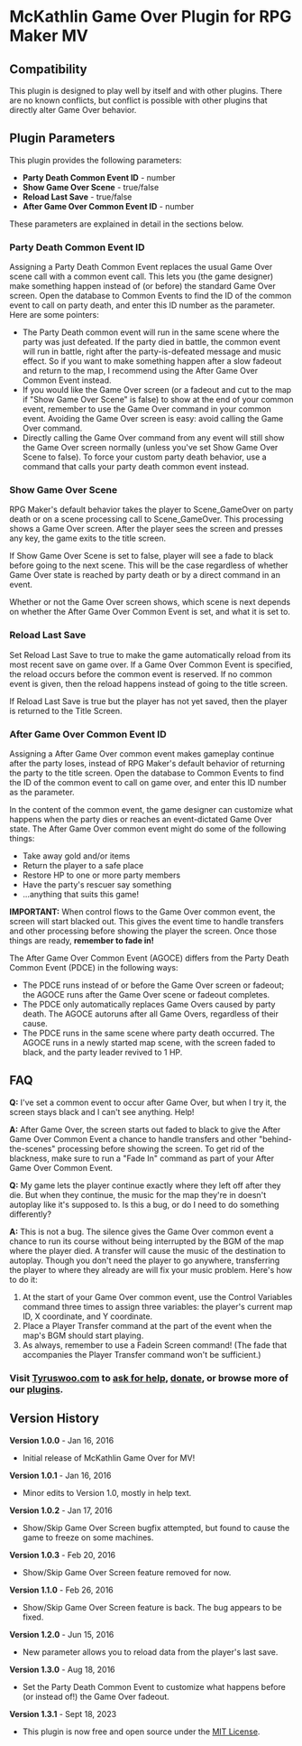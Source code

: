 # McKathlin Game Over Plugin for RPG Maker MV

## Compatibility

This plugin is designed to play well by itself and with other plugins.
There are no known conflicts, but conflict is possible with other plugins
that directly alter Game Over behavior.

## Plugin Parameters

This plugin provides the following parameters:

* **Party Death Common Event ID** - number
* **Show Game Over Scene** - true/false
* **Reload Last Save** - true/false
* **After Game Over Common Event ID** - number

These parameters are explained in detail in the sections below.

### Party Death Common Event ID
Assigning a Party Death Common Event replaces the usual Game Over scene
call with a common event call. This lets you (the game designer) make 
something happen instead of (or before) the standard Game Over screen.
Open the database to Common Events to find the ID of the common event
to call on party death, and enter this ID number as the parameter.
Here are some pointers:
* The Party Death common event will run in the same scene where the party
  was just defeated. If the party died in battle, the common event will run
  in battle, right after the party-is-defeated message and music effect.
  So if you want to make something happen after a slow fadeout
  and return to the map, I recommend using the After Game Over Common Event
  instead.
* If you would like the Game Over screen (or a fadeout and cut to the map
  if "Show Game Over Scene" is false) to show at the end of your common
  event, remember to use the Game Over command in your common event.
  Avoiding the Game Over screen is easy: avoid calling the Game Over command.
* Directly calling the Game Over command from any event will still show
  the Game Over screen normally (unless you've set Show Game Over Scene to
  false). To force your custom party death behavior, use a command that
  calls your party death common event instead.

### Show Game Over Scene
RPG Maker's default behavior takes the player to Scene_GameOver on
party death or on a scene processing call to Scene_GameOver.
This processing shows a Game Over screen.
After the player sees the screen and presses any key,
the game exits to the title screen.

If Show Game Over Scene is set to false, player will see a fade to black
before going to the next scene. This will be the case regardless of whether
Game Over state is reached by party death or by a direct command in an event.

Whether or not the Game Over screen shows, which scene is next depends on
whether the After Game Over Common Event is set, and what it is set to.

### Reload Last Save
Set Reload Last Save to true to make the game automatically reload from its
most recent save on game over. If a Game Over Common Event is specified,
the reload occurs before the common event is reserved. If no common event
is given, then the reload happens instead of going to the title screen.

If Reload Last Save is true but the player has not yet saved,
then the player is returned to the Title Screen.

### After Game Over Common Event ID
Assigning a After Game Over common event makes gameplay continue after
the party loses, instead of RPG Maker's default behavior of returning the
party to the title screen. Open the database to Common Events to find the
ID of the common event to call on game over, and enter this ID number as
the parameter.

In the content of the common event, the game designer can customize what
happens when the party dies or reaches an event-dictated Game Over state.
The After Game Over common event might do some of the following things:
* Take away gold and/or items
* Return the player to a safe place
* Restore HP to one or more party members
* Have the party's rescuer say something
* ...anything that suits this game!

**IMPORTANT:** When control flows to the Game Over common event,
the screen will start blacked out. This gives the event time to handle
transfers and other processing before showing the player the screen.
Once those things are ready, **remember to fade in!**

The After Game Over Common Event (AGOCE) differs from the Party Death Common
Event (PDCE) in the following ways:
* The PDCE runs instead of or before the Game Over screen or fadeout;
  the AGOCE runs after the Game Over scene or fadeout completes.
* The PDCE only automatically replaces Game Overs caused by party death.
  The AGOCE autoruns after all Game Overs, regardless of their cause.
* The PDCE runs in the same scene where party death occurred.
  The AGOCE runs in a newly started map scene, with the screen faded to
  black, and the party leader revived to 1 HP.

## FAQ

**Q:** I've set a common event to occur after Game Over, but when I try it, the screen stays black and I can't see anything. Help!

**A:** After Game Over, the screen starts out faded to black to give the After Game Over Common Event a chance to handle transfers and other "behind-the-scenes" processing before showing the screen. To get rid of the blackness, make sure to run a "Fade In" command as part of your After Game Over Common Event.

**Q:** My game lets the player continue exactly where they left off after they die. But when they continue, the music for the map they're in doesn't autoplay like it's supposed to. Is this a bug, or do I need to do something differently?

**A:** This is not a bug. The silence gives the Game Over common event a chance to run its course without being interrupted by the BGM of the map where the player died. A transfer will cause the music of the destination to autoplay. Though you don't need the player to go anywhere, transferring the player to where they already are will fix your music problem. Here's how to do it:

1. At the start of your Game Over common event, use the Control Variables command
   three times to assign three variables: the player's current map ID, X coordinate,
   and Y coordinate.
2. Place a Player Transfer command at the part of the event when the map's BGM should
   start playing.
3. As always, remember to use a Fadein Screen command!
  (The fade that accompanies the Player Transfer command won't be sufficient.)

### Visit [**Tyruswoo.com**](https://www.tyruswoo.com) to [ask for help](https://www.tyruswoo.com/contact-us/), [donate](https://www.tyruswoo.com/donate/), or browse more of our [plugins](https://www.tyruswoo.com/downloads/rpg-maker-plugin-downloads/).

## Version History

**Version 1.0.0** - Jan 16, 2016
- Initial release of McKathlin Game Over for MV!

**Version 1.0.1** - Jan 16, 2016
- Minor edits to Version 1.0, mostly in help text.

**Version 1.0.2** - Jan 17, 2016
- Show/Skip Game Over Screen bugfix attempted, but found to cause the game to freeze on some machines.

**Version 1.0.3** - Feb 20, 2016
- Show/Skip Game Over Screen feature removed for now.

**Version 1.1.0** - Feb 26, 2016
- Show/Skip Game Over Screen feature is back. The bug appears to be fixed.

**Version 1.2.0** - Jun 15, 2016
- New parameter allows you to reload data from the player's last save.

**Version 1.3.0** - Aug 18, 2016
- Set the Party Death Common Event to customize what happens before (or instead of!) the Game Over fadeout.

**Version 1.3.1** - Sept 18, 2023
- This plugin is now free and open source under the [MIT License](https://opensource.org/license/mit/).
